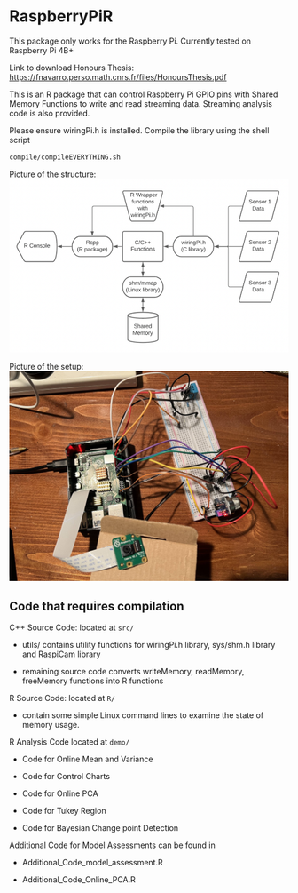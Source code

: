 # RaspberryPiR

This package only works for the Raspberry Pi. Currently tested on Raspberry Pi 4B+

Link to download Honours Thesis: https://fnavarro.perso.math.cnrs.fr/files/HonoursThesis.pdf

This is an R package that can control Raspberry Pi GPIO pins with Shared
Memory Functions to write and read streaming data. Streaming analysis
code is also provided.

Please ensure wiringPi.h is installed. Compile the library using the shell script

``` bash
compile/compileEVERYTHING.sh
```

Picture of the structure:
![alt text](https://raw.githubusercontent.com/alexzhu1998/RaspberryPiR/master/pictures/Infrastructure.png)

Picture of the setup:
![alt text](https://raw.githubusercontent.com/alexzhu1998/RaspberryPiR/master/pictures/PictureOfThePi.jpg)

## Code that requires compilation

C++ Source Code: located at `src/`

-   utils/ contains utility functions for wiringPi.h library, sys/shm.h
    library and RaspiCam library

-   remaining source code converts writeMemory, readMemory, freeMemory
    functions into R functions

R Source Code: located at `R/`

-   contain some simple Linux command lines to examine the state of
    memory usage.

R Analysis Code located at `demo/`

-   Code for Online Mean and Variance

-   Code for Control Charts

-   Code for Online PCA

-   Code for Tukey Region

-   Code for Bayesian Change point Detection

Additional Code for Model Assessments can be found in

-   Additional_Code_model_assessment.R

-   Additional_Code_Online_PCA.R
